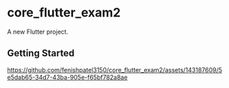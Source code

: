 # core_flutter_exam2

A new Flutter project.

## Getting Started



https://github.com/fenishpatel3150/core_flutter_exam2/assets/143187609/5e5dab65-34d7-43ba-905e-f65bf782a8ae

